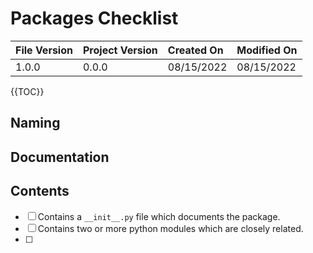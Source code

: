 # Packages Checklist

| File Version | Project Version | Created On | Modified On |
|:--|:--|:--|:--|
| 1.0.0 | 0.0.0 | 08/15/2022 | 08/15/2022

{{TOC}}

## Naming

## Documentation

## Contents
* [ ] Contains a `__init__.py` file which documents the package.
* [ ] Contains two or more python modules which are closely related.
* [ ] 